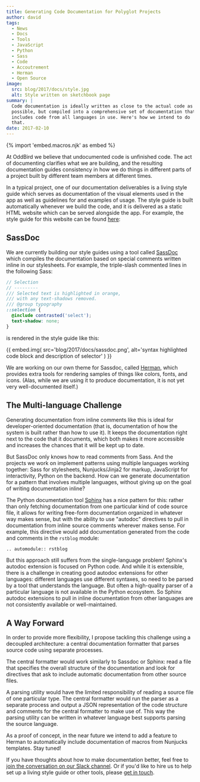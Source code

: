 ```yaml
---
title: Generating Code Documentation for Polyglot Projects
author: david
tags:
  - News
  - Docs
  - Tools
  - JavaScript
  - Python
  - Sass
  - Code
  - Accoutrement
  - Herman
  - Open Source
image:
  src: blog/2017/docs/style.jpg
  alt: Style written on sketchbook page
summary: |
  Code documentation is ideally written as close to the actual code as
  possible, but compiled into a comprehensive set of documentation that
  includes code from all languages in use. Here's how we intend to do
  that.
date: 2017-02-10
---
```


{% import 'embed.macros.njk' as embed %}

At OddBird we believe that undocumented code is unfinished code. The act
of documenting clarifies what we are building, and the resulting
documentation guides consistency in how we do things in different parts
of a project built by different team members at different times.

In a typical project, one of our documentation deliverables is a living
style guide which serves as documentation of the visual elements used in
the app as well as guidelines for and examples of usage. The style guide
is built automatically whenever we build the code, and it is delivered
as a static HTML website which can be served alongside the app. For
example, the style guide for this website can be found [here][]:

[here]: /styleguide/

## SassDoc

We are currently building our style guides using a tool called [SassDoc]
which compiles the documentation based on special comments written
inline in our stylesheets. For example, the triple-slash commented lines
in the following Sass:

```scss
// Selection
// ---------
/// Selected text is highlighted in orange,
/// with any text-shadows removed.
/// @group typography
::selection {
  @include contrasted('select');
  text-shadow: none;
}
```

is rendered in the style guide like this:

{{ embed.img(
  src='blog/2017/docs/sassdoc.png',
  alt='syntax highlighted code block and description of selector'
) }}

We are working on our own theme for Sassdoc, called [Herman], which
provides extra tools for rendering samples of things like colors, fonts,
and icons. (Alas, while we are using it to produce documentation, it is
not yet very well-documented itself.)

[SassDoc]: http://sassdoc.com/
[Herman]: https://github.com/oddbird/sassdoc-theme-herman/

## The Multi-language Challenge

Generating documentation from inline comments like this is ideal for
developer-oriented documentation (that is, documentation of how the
system is built rather than how to use it). It keeps the documentation
right next to the code that it documents, which both makes it more
accessible and increases the chances that it will be kept up to date.

But SassDoc only knows how to read comments from Sass. And the projects
we work on implement patterns using multiple languages working together:
Sass for stylesheets, Nunjucks/Jinja2 for markup, JavaScript for
interactivity, Python on the backend. How can we generate documentation
for a pattern that involves multiple languages, without giving up on the
goal of writing documentation inline?

The Python documentation tool [Sphinx] has a nice pattern for this:
rather than only fetching documentation from one particular kind of code
source file, it allows for writing free-form documentation organized in
whatever way makes sense, but with the ability to use "autodoc"
directives to pull in documentation from inline source comments wherever
makes sense. For example, this directive would add documentation
generated from the code and comments in the `rstblog` module:

```
.. automodule:: rstblog
```

But this approach still suffers from the single-language problem!
Sphinx's autodoc extension is focused on Python code. And while it is
extensible, there is a challenge in creating good autodoc extensions for
other languages: different languages use different syntaxes, so need to
be parsed by a tool that understands the language. But often a
high-quality parser of a particular language is not available in the
Python ecosystem. So Sphinx autodoc extensions to pull in inline
documentation from other languages are not consistently available or
well-maintained.

[Sphinx]: http://www.sphinx-doc.org/

## A Way Forward

In order to provide more flexibility, I propose tackling this challenge
using a decoupled architecture: a central documentation formatter that
parses source code using separate processes.

The central formatter would work similarly to Sassdoc or Sphinx: read a
file that specifies the overall structure of the documentation and look
for directives that ask to include automatic documentation from other
source files.

A parsing utility would have the limited responsibility of reading a
source file of one particular type. The central formatter would run the
parser as a separate process and output a JSON representation of the
code structure and comments for the central formatter to make use of.
This way the parsing utility can be written in whatever language best
supports parsing the source language.

As a proof of concept, in the near future we intend to add a feature to
Herman to automatically include documentation of macros from Nunjucks
templates. Stay tuned!

If you have thoughts about how to make documentation better, feel free
to [join the conversation on our Slack channel]. Or if you'd like to
hire us to help set up a living style guide or other tools, please [get
in touch].

[join the conversation on our Slack channel]: http://friends.oddbird.net/
[get in touch]: /contact/
